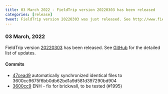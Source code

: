 ```yaml
---
title: 03 March 2022 - FieldTrip version 20220303 has been released
categories: [release]
tweet: FieldTrip version 20220303 was just released. See http://www.fieldtriptoolbox.org/#03-march-2022
---
```


### 03 March, 2022

FieldTrip version [20220303](http://github.com/fieldtrip/fieldtrip/releases/tag/20220303) has been released.
See [GitHub](https://github.com/fieldtrip/fieldtrip/compare/20220228...20220303) for the detailed list of updates.

#### Commits

- [47cead9](http://github.com/fieldtrip/fieldtrip/commit/47cead9) automatically synchronized identical files to 3600cc9675f6bb0db62bd1a9d581d397290bd904
- [3600cc9](http://github.com/fieldtrip/fieldtrip/commit/3600cc9) ENH - fix for brickwall, to be tested (#1995)
